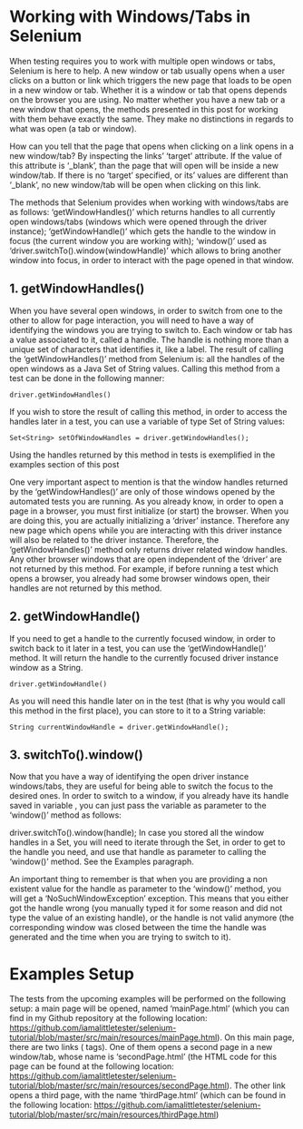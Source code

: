 # Working with Windows/Tabs in Selenium

When testing requires you to work with multiple open windows or tabs, Selenium is here to help. A new window or tab usually opens when a user clicks on a button or link which triggers the new page that loads to be open in a new window or tab. Whether it is a window or tab that opens depends on the browser you are using. No matter whether you have a new tab or a new window that opens, the methods presented in this post for working with them behave exactly the same. They make no distinctions in regards to what was open (a tab or window).

How can you tell that the page that opens when clicking on a link opens in a new window/tab? By inspecting the links’ ‘target’ attribute. If the value of this attribute is ‘_blank’, than the page that will open will be inside a new window/tab. If there is no ‘target’ specified, or its’ values are different than ‘_blank’, no new window/tab will be open when clicking on this link.

The methods that Selenium provides when working with windows/tabs are as follows: ‘getWindowHandles()’ which returns handles to all currently open windows/tabs (windows which were opened through the driver instance); ‘getWindowHandle()’ which gets the handle to the window in focus (the current window you are working with); ‘window()’ used as ‘driver.switchTo().window(windowHandle)’ which allows to bring another window into focus, in order to interact with the page opened in that window.

## 1. getWindowHandles()
   When you have several open windows, in order to switch from one to the other to allow for page interaction, you will need to have a way of identifying the windows you are trying to switch to. Each window or tab has a value associated to it, called a handle. The handle is nothing more than a unique set of characters that identifies it, like a label. The result of calling the ‘getWindowHandles()’ method from Selenium is: all the handles of the open windows as a Java Set of String values. Calling this method from a test can be done in the following manner:
```
driver.getWindowHandles()
```

If you wish to store the result of calling this method, in order to access the handles later in a test, you can use a variable of type Set of String values:
```
Set<String> setOfWindowHandles = driver.getWindowHandles();
```
Using the handles returned by this method in tests is exemplified in the examples section of this post

One very important aspect to mention is that the window handles returned by the ‘getWindowHandles()’ are only of those windows opened by the automated tests you are running. As you already know, in order to open a page in a browser, you must first initialize (or start) the browser. When you are doing this, you are actually initializing a ‘driver’ instance. Therefore any new page which opens while you are interacting with this driver instance will also be related to the driver instance. Therefore, the ‘getWindowHandles()’ method only returns driver related window handles. Any other browser windows that are open independent of the ‘driver’ are not returned by this method. For example, if before running a test which opens a browser, you already had some browser windows open, their handles are not returned by this method.

## 2. getWindowHandle()
   If you need to get a handle to the currently focused window, in order to switch back to it later in a test, you can use the ‘getWindowHandle()’ method. It will return the handle to the currently focused driver instance window as a String.
```
driver.getWindowHandle()
```
As you will need this handle later on in the test (that is why you would call this method in the first place), you can store to it to a String variable:
```
String currentWindowHandle = driver.getWindowHandle();
```
## 3. switchTo().window()
   Now that you have a way of identifying the open driver instance windows/tabs, they are useful for being able to switch the focus to the desired ones. In order to switch to a window, if you already have its handle saved in variable , you can just pass the variable as parameter to the ‘window()’ method as follows:

driver.switchTo().window(handle);
In case you stored all the window handles in a Set, you will need to iterate through the Set, in order to get to the handle you need, and use that handle as parameter to calling the ‘window()’ method. See the Examples paragraph.

An important thing to remember is that when you are providing a non existent value for the handle as parameter to the ‘window()’ method, you will get a ‘NoSuchWindowException’ exception. This means that you either got the handle wrong (you manually typed it for some reason and did not type the value of an existing handle), or the handle is not valid anymore (the corresponding window was closed between the time the handle was generated and the time when you are trying to switch to it).

# Examples Setup
The tests from the upcoming examples will be performed on the following setup: a main page will be opened, named ‘mainPage.html’ (which you can find in my Github repository at the following location: https://github.com/iamalittletester/selenium-tutorial/blob/master/src/main/resources/mainPage.html). On this main page, there are two links (<a> tags). One of them opens a second page in a new window/tab, whose name is ‘secondPage.html’ (the HTML code for this page can be found at the following location: https://github.com/iamalittletester/selenium-tutorial/blob/master/src/main/resources/secondPage.html). The other link opens a third page, with the name ‘thirdPage.html’ (which can be found in the following location: https://github.com/iamalittletester/selenium-tutorial/blob/master/src/main/resources/thirdPage.html)

